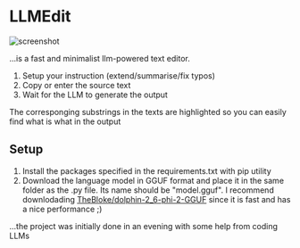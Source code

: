 # LLMEdit

![screenshot](https://github.com/HvostchedUser/LLMEdit/assets/42430176/7933b7cc-93f1-4d62-b9f0-119fcd57fcb3)

...is a fast and minimalist llm-powered text editor.
1. Setup your instruction (extend/summarise/fix typos)
2. Copy or enter the source text
3. Wait for the LLM to generate the output

The corresponging substrings in the texts are highlighted so you can easily find what is what in the output 

## Setup
1. Install the packages specified in the requirements.txt with pip utility
2. Download the language model in GGUF format and place it in the same folder as the .py file. Its name should be "model.gguf". I recommend downlodading [TheBloke/dolphin-2_6-phi-2-GGUF](https://huggingface.co/TheBloke/dolphin-2_6-phi-2-GGUF) since it is fast and has a nice performance ;)

...the project was initially done in an evening with some help from coding LLMs
